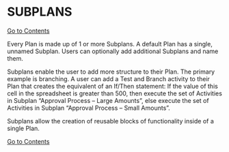 # SUBPLANS
[Go to Contents](https://github.com/Fr8org/Fr8Core.NET/blob/master/README.md)  

Every Plan is made up of 1 or more Subplans. A default Plan has a single, unnamed Subplan. Users can optionally add additional Subplans and name them.

Subplans enable the user to add more structure to their Plan. The primary example is branching. A user can add a Test and Branch activity to their Plan that creates the equivalent of an If/Then statement: If the value of this cell in the spreadsheet is greater than 500, then execute the set of Activities in Subplan “Approval Process – Large Amounts”, else execute the set of Activities in Subplan “Approval Process – Small Amounts”.

Subplans allow the creation of reusable blocks of functionality inside of a single Plan.

[Go to Contents](https://github.com/Fr8org/Fr8Core.NET/blob/master/README.md)  
